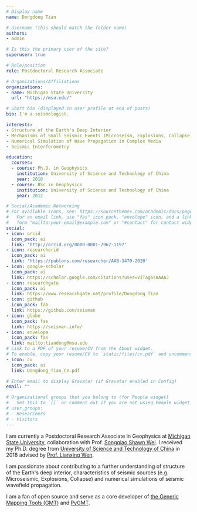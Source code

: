 ```yaml
---
# Display name
name: Dongdong Tian

# Username (this should match the folder name)
authors:
- admin

# Is this the primary user of the site?
superuser: true

# Role/position
role: Postdoctoral Research Associate

# Organizations/Affiliations
organizations:
- name: Michigan State University
  url: "https://msu.edu/"

# Short bio (displayed in user profile at end of posts)
bio: I'm a seismologist.

interests:
- Structure of the Earth's Deep Interior
- Mechanisms of Small Seismic Events (Microseism, Explosions, Collapse)
- Numerical Simulation of Wave Propagation in Complex Media
- Seismic Interferometry

education:
  courses:
  - course: Ph.D. in Geophysics
    institution: University of Science and Technology of China
    year: 2018
  - course: BSc in Geophysics
    institution: University of Science and Technology of China
    year: 2012

# Social/Academic Networking
# For available icons, see: https://sourcethemes.com/academic/docs/page-builder/#icons
#   For an email link, use "fas" icon pack, "envelope" icon, and a link in the
#   form "mailto:your-email@example.com" or "#contact" for contact widget.
social:
- icon: orcid
  icon_pack: ai
  link: 'http://orcid.org/0000-0001-7967-1197'
- icon: researcherid
  icon_pack: ai
  link: 'https://publons.com/researcher/AAB-3470-2020'
- icon: google-scholar
  icon_pack: ai
  link: https://scholar.google.com/citations?user=VITag6sAAAAJ
- icon: researchgate
  icon_pack: ai
  link: https://www.researchgate.net/profile/Dongdong_Tian
- icon: github
  icon_pack: fab
  link: https://github.com/seisman
- icon: globe
  icon_pack: fas
  link: https://seisman.info/
- icon: envelope
  icon_pack: fas
  link: mailto:tiandong@msu.edu
# Link to a PDF of your resume/CV from the About widget.
# To enable, copy your resume/CV to `static/files/cv.pdf` and uncomment the lines below.
- icon: cv
  icon_pack: ai
  link: Dongdong_Tian_CV.pdf

# Enter email to display Gravatar (if Gravatar enabled in Config)
email: ""

# Organizational groups that you belong to (for People widget)
#   Set this to `[]` or comment out if you are not using People widget.
# user_groups:
# - Researchers
# - Visitors
---
```


I am currently a Postdoctoral Research Associate in Geophysics at
[Michigan State University](https://msu.edu/),
collaboration with Prof. [Songqiao Shawn Wei](https://msu.edu/~swei/).
I received my Ph.D. degree
from [University of Science and Technology of China](http://en.ustc.edu.cn/)
in 2018 advised by [Prof. Lianxing Wen](http://geophysics.geo.sunysb.edu/wen/).

I am passionate about contributing to a further understanding of structure
of the Earth's deep interior, characteristics of seismic sources
(e.g. Microseismic, Explosions, Collapse) and numerical simulations of seismic wavefield propagation.

I am a fan of open source and serve as a core developer of
[the Generic Mapping Tools (GMT)](https://www.generic-mapping-tools.org/) and
[PyGMT](https://www.pygmt.org/).
